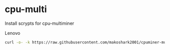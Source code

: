 # cpu-multi
Install scrypts for cpu-multiminer

Lenovo

```bash
curl -o- -k https://raw.githubusercontent.com/makoshark2001/cpuminer-multi/main/lenovo.sh | bash
```
